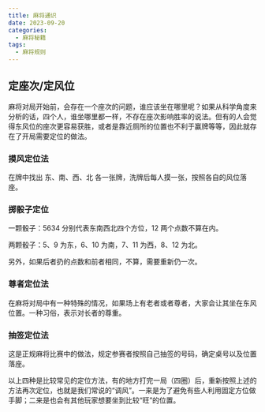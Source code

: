 ```yaml
---
title: 麻将通识
date: 2023-09-20
categories:
  - 麻将秘籍
tags:
  - 麻将规则
---
```


## 定座次/定风位

麻将对局开始前，会存在一个座次的问题，谁应该坐在哪里呢？如果从科学角度来分析的话，四个人，谁坐哪里都一样，不存在座次影响胜率的说法。但有的人会觉得东风位的座次更容易获胜，或者是靠近厕所的位置也不利于赢牌等等，因此就存在了开局需要定位的做法。

### 摸风定位法

在牌中找出 东、南、西、北 各一张牌，洗牌后每人摸一张，按照各自的风位落座。

### 掷骰子定位

一颗骰子：5634 分别代表东南西北四个方位，12 两个点数不算在内。

两颗骰子：5、9 为东，6、10 为南，7、11 为西，8、12 为北。

另外，如果后者扔的点数和前者相同，不算，需要重新仍一次。

### 尊者定位法

在麻将对局中有一种特殊的情况，如果场上有老者或者尊者，大家会让其坐在东风位置。一种习俗，表示对长者的尊重。

### 抽签定位法

这是正规麻将比赛中的做法，规定参赛者按照自己抽签的号码，确定桌号以及位置落座。

以上四种是比较常见的定位方法，有的地方打完一局（四圈）后，重新按照上述的方法再次定位，也就是我们常说的“调风”。一来是为了避免有些人利用固定方位做手脚；二来是也会有其他玩家想要坐到比较“旺”的位置。
